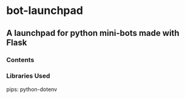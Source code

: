 # bot-launchpad

## A launchpad for python mini-bots made with Flask


### Contents

### Libraries Used

pips:
python-dotenv
